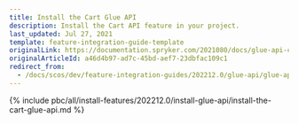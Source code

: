 ```yaml
---
title: Install the Cart Glue API
description: Install the Cart API feature in your project.
last_updated: Jul 27, 2021
template: feature-integration-guide-template
originalLink: https://documentation.spryker.com/2021080/docs/glue-api-cart-feature-integration
originalArticleId: a46d4b97-ad7c-45bd-aef7-23dbfac109c1
redirect_from:
  - /docs/scos/dev/feature-integration-guides/202212.0/glue-api/glue-api-cart-feature-integration.html
---
```


{% include pbc/all/install-features/202212.0/install-glue-api/install-the-cart-glue-api.md %} <!-- To edit, see /_includes/pbc/all/install-features/202212.0/install-glue-api/install-the-cart-glue-api.md -->
